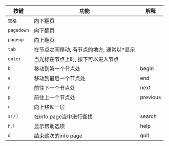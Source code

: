 | 按键       | 功能                                      | 解释     |
| ---------- | ----------------------------------------- | -------- |
| `空格`     | 向下翻页                                  |          |
| `pagedown` | 向下翻页                                  |          |
| `pageup`   | 向上翻页                                  |          |
| `tab`      | 在节点之间移动, 有节点的地方, 通常以*显示 |          |
| `enter`    | 当光标在节点上时, 按下可以进入节点        |          |
| `b`        | 移动到第一个节点处                        | begin    |
| `e`        | 移动到最后一个节点处                      | end      |
| `n`        | 前往下一个节点处                          | next     |
| `p`        | 前往上一个节点处                          | previous |
| `u`        | 向上移动一层                              |          |
| `s(/)`     | 在info page当中进行查找                   | search   |
| `h`,`?`    | 显示帮助选项                              | help     |
| `q`        | 结束这次的info page                       | quit     |

